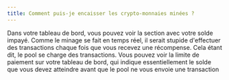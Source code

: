```yaml
---
title: Comment puis-je encaisser les crypto-monnaies minées ?
---
```


Dans votre tableau de bord, vous pouvez voir la section avec votre solde impayé. Comme le minage se fait en temps réel, il serait stupide d'effectuer des transactions chaque fois que vous recevez une récompense. Cela étant dit, le pool se charge des transactions. Vous pouvez voir la limite de paiement sur votre tableau de bord, qui indique essentiellement le solde que vous devez atteindre avant que le pool ne vous envoie une transaction